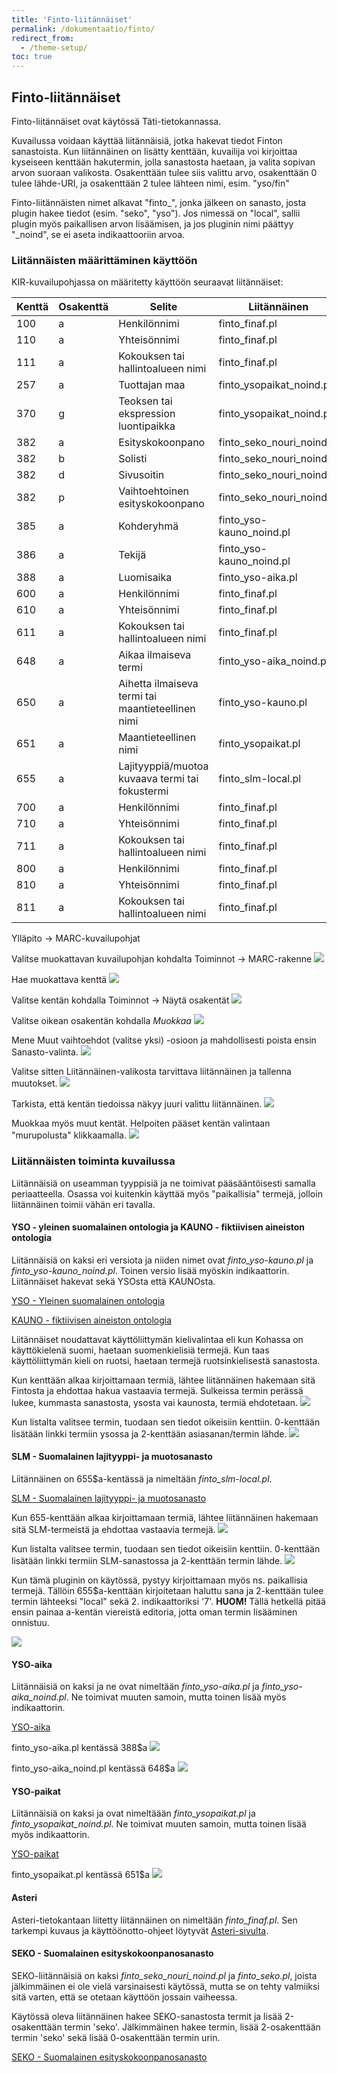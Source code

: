 ```yaml
---
title: 'Finto-liitännäiset'
permalink: /dokumentaatio/finto/
redirect_from:
  - /theme-setup/
toc: true
---
```


## Finto-liitännäiset

Finto-liitännäiset ovat käytössä Täti-tietokannassa.

Kuvailussa voidaan käyttää liitännäisiä, jotka hakevat tiedot Finton sanastoista. Kun liitännäinen on lisätty kenttään, kuvailija voi kirjoittaa kyseiseen kenttään hakutermin, jolla sanastosta haetaan, ja valita sopivan arvon suoraan valikosta. Osakenttään tulee siis valittu arvo, osakenttään 0 tulee lähde-URI, ja osakenttään 2 tulee lähteen nimi, esim. "yso/fin"

Finto-liitännäisten nimet alkavat "finto_", jonka jälkeen on sanasto, josta plugin hakee tiedot (esim. "seko", "yso"). Jos nimessä on "local", sallii plugin myös paikallisen arvon lisäämisen, ja jos pluginin nimi päättyy "_noind", se ei aseta indikaattooriin arvoa.

### Liitännäisten määrittäminen käyttöön

KIR-kuvailupohjassa on määritetty käyttöön seuraavat liitännäiset:

| Kenttä | Osakenttä | Selite | Liitännäinen |
|---|---|---|---|
| 100      | a           | Henkilönnimi                                      | finto_finaf.pl            |
| 110      | a           | Yhteisönnimi                                      | finto_finaf.pl            |
| 111      | a           | Kokouksen tai hallintoalueen nimi                 | finto_finaf.pl            |
| 257      | a           | Tuottajan maa                                     | finto_ysopaikat_noind.pl  |
| 370      | g           | Teoksen tai ekspression luontipaikka              | finto_ysopaikat_noind.pl  |
| 382      | a           | Esityskokoonpano                                  | finto_seko_nouri_noind.pl |
| 382      | b           | Solisti                                           | finto_seko_nouri_noind.pl |
| 382      | d           | Sivusoitin                                        | finto_seko_nouri_noind.pl |
| 382      | p           | Vaihtoehtoinen esityskokoonpano                   | finto_seko_nouri_noind.pl |
| 385      | a           | Kohderyhmä                                        | finto_yso-kauno_noind.pl  |
| 386      | a           | Tekijä                                            | finto_yso-kauno_noind.pl  |
| 388      | a           | Luomisaika                                        | finto_yso-aika.pl         |
| 600      | a           | Henkilönnimi                                      | finto_finaf.pl            |
| 610      | a           | Yhteisönnimi                                      | finto_finaf.pl            |
| 611      | a           | Kokouksen tai hallintoalueen nimi                 | finto_finaf.pl            |
| 648      | a           | Aikaa ilmaiseva termi                             | finto_yso-aika_noind.pl   |
| 650      | a           | Aihetta ilmaiseva termi tai maantieteellinen nimi | finto_yso-kauno.pl        |
| 651      | a           | Maantieteellinen nimi                             | finto_ysopaikat.pl        |
| 655      | a           | Lajityyppiä/muotoa kuvaava termi tai fokustermi   | finto_slm-local.pl        |
| 700      | a           | Henkilönnimi                                      | finto_finaf.pl            |
| 710      | a           | Yhteisönnimi                                      | finto_finaf.pl            |
| 711      | a           | Kokouksen tai hallintoalueen nimi                 | finto_finaf.pl            |
| 800      | a           | Henkilönnimi                                      | finto_finaf.pl            |
| 810      | a           | Yhteisönnimi                                      | finto_finaf.pl            |
| 811      | a           | Kokouksen tai hallintoalueen nimi                 | finto_finaf.pl            |


Ylläpito -> MARC-kuvailupohjat

Valitse muokattavan kuvailupohjan kohdalta Toiminnot -> MARC-rakenne
![](/assets/files/docs/Ohjeet/finto.png)

Hae muokattava kenttä
![](/assets/files/docs/Ohjeet/finto2.png)

Valitse kentän kohdalla Toiminnot -> Näytä osakentät
![](/assets/files/docs/Ohjeet/finto3.png)

Valitse oikean osakentän kohdalla _Muokkaa_
![](/assets/files/docs/Ohjeet/finto4.png)

Mene Muut vaihtoehdot (valitse yksi) -osioon ja mahdollisesti poista ensin Sanasto-valinta.
![](/assets/files/docs/Ohjeet/finto5.png)

Valitse sitten Liitännäinen-valikosta tarvittava liitännäinen ja tallenna muutokset.
![](/assets/files/docs/Ohjeet/finto6.png)

Tarkista, että kentän tiedoissa näkyy juuri valittu liitännäinen.
![](/assets/files/docs/Ohjeet/finto7.png)

Muokkaa myös muut kentät. Helpoiten pääset kentän valintaan "murupolusta" klikkaamalla.
![](/assets/files/docs/Ohjeet/finto8.png)


### Liitännäisten toiminta kuvailussa

Liitännäisiä on useamman tyyppisiä ja ne toimivat pääsääntöisesti samalla periaatteella. Osassa voi kuitenkin käyttää myös "paikallisia" termejä, jolloin liitännäinen toimii vähän eri tavalla.

#### YSO - yleinen suomalainen ontologia ja KAUNO - fiktiivisen aineiston ontologia

Liitännäisiä on kaksi eri versiota ja niiden nimet ovat _finto_yso-kauno.pl_ ja _finto_yso-kauno_noind.pl_. Toinen versio lisää myöskin indikaattorin. Liitännäiset hakevat sekä YSOsta että KAUNOsta.


[YSO - Yleinen suomalainen ontologia](https://finto.fi/yso/fi/)

[KAUNO - fiktiivisen aineiston ontologia](https://finto.fi/kauno/fi/)

Liitännäiset noudattavat käyttöliittymän kielivalintaa eli kun Kohassa on käyttökielenä suomi, haetaan suomenkielisiä termejä. Kun taas käyttöliittymän kieli on ruotsi, haetaan termejä ruotsinkielisestä sanastosta.

Kun kenttään alkaa kirjoittamaan termiä, lähtee liitännäinen hakemaan sitä Fintosta ja ehdottaa hakua vastaavia termejä. Sulkeissa termin perässä lukee, kummasta sanastosta, ysosta vai kaunosta, termiä ehdotetaan.
![](/assets/files/docs/Ohjeet/finto9.png)

Kun listalta valitsee termin, tuodaan sen tiedot oikeisiin kenttiin. 0-kenttään lisätään linkki termiin ysossa ja 2-kenttään asiasanan/termin lähde.
![](/assets/files/docs/Ohjeet/finto10.png)

#### SLM - Suomalainen lajityyppi- ja muotosanasto

Liitännäinen on 655$a-kentässä ja nimeltään _finto_slm-local.pl_.

[SLM - Suomalainen lajityyppi- ja muotosanasto](https://finto.fi/slm/fi/)

Kun 655-kenttään alkaa kirjoittamaan termiä, lähtee liitännäinen hakemaan sitä SLM-termeistä ja ehdottaa vastaavia termejä.
![](/assets/files/docs/Ohjeet/finto11.png)

Kun listalta valitsee termin, tuodaan sen tiedot oikeisiin kenttiin. 0-kenttään lisätään linkki termiin SLM-sanastossa ja 2-kenttään termin lähde.
![](/assets/files/docs/Ohjeet/finto12.png)

Kun tämä pluginin on käytössä, pystyy kirjoittamaan myös ns. paikallisia termejä. Tällöin 655$a-kenttään kirjoitetaan haluttu sana ja 2-kenttään tulee termin lähteeksi "local" sekä 2. indikaattoriksi '7'. **HUOM!** Tällä hetkellä pitää ensin painaa a-kentän viereistä editoria, jotta oman termin lisääminen onnistuu.

![](/assets/files/docs/Ohjeet/finto13.png)

#### YSO-aika

Liitännäisiä on kaksi ja ne ovat nimeltään _finto_yso-aika.pl_ ja _finto_yso-aika_noind.pl_. Ne toimivat muuten samoin, mutta toinen lisää myös indikaattorin.

[YSO-aika](https://finto.fi/yso-aika/fi/index)

finto_yso-aika.pl kentässä 388$a
![](/assets/files/docs/Ohjeet/finto15.png)

finto_yso-aika_noind.pl kentässä 648$a
![](/assets/files/docs/Ohjeet/finto14.png)



#### YSO-paikat

Liitännäisiä on kaksi ja ovat nimeltäään _finto_ysopaikat.pl_ ja _finto_ysopaikat_noind.pl_. Ne toimivat muuten samoin, mutta toinen lisää myös indikaattorin.

[YSO-paikat](https://finto.fi/yso-paikat/fi/)


finto_ysopaikat.pl kentässä 651$a
![](/assets/files/docs/Ohjeet/finto16.png)


#### Asteri

Asteri-tietokantaan liitetty liitännäinen on nimeltään _finto_finaf.pl_. Sen tarkempi kuvaus ja käyttöönotto-ohjeet löytyvät [Asteri-sivulta](https://koha-suomi.fi/dokumentaatio/asteri/).

#### SEKO - Suomalainen esityskokoonpanosanasto

SEKO-liitännäisiä on kaksi _finto_seko_nouri_noind.pl_ ja _finto_seko.pl_, joista jälkimmäinen ei ole vielä varsinaisesti käytössä, mutta se on tehty valmiiksi sitä varten, että se otetaan käyttöön jossain vaiheessa.

Käytössä oleva liitännäinen hakee SEKO-sanastosta termit ja lisää 2-osakenttään termin 'seko'. Jälkimmäinen hakee termin, lisää 2-osakenttään termin 'seko' sekä lisää 0-osakenttään termin urin.

[SEKO - Suomalainen esityskokoonpanosanasto](https://finto.fi/seko/fi/)
